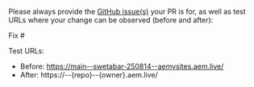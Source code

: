 Please always provide the [GitHub issue(s)](../issues) your PR is for, as well as test URLs where your change can be observed (before and after):

Fix #<gh-issue-id>

Test URLs:
- Before: https://main--swetabar-250814--aemysites.aem.live/
- After: https://<branch>--{repo}--{owner}.aem.live/
